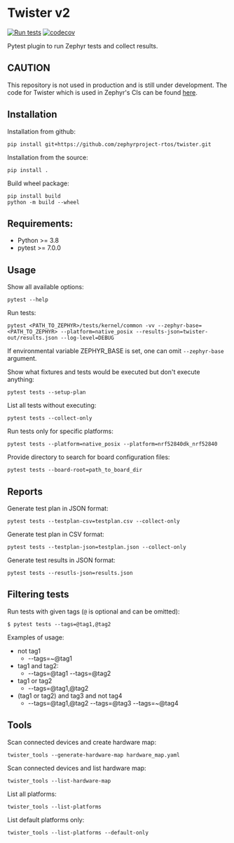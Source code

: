 # Twister v2

[![Run tests](https://github.com/zephyrproject-rtos/twister/actions/workflows/main.yaml/badge.svg?branch=main)](https://github.com/zephyrproject-rtos/twister/actions/workflows/main.yaml)
[![codecov](https://codecov.io/gh/zephyrproject-rtos/twister/branch/main/graph/badge.svg?token=F8DSSX20B5)](https://codecov.io/gh/zephyrproject-rtos/twister)

Pytest plugin to run Zephyr tests and collect results.

## CAUTION

This repository is not used in production and is still under development.
The code for Twister which is used in Zephyr's CIs can be found [here](https://github.com/zephyrproject-rtos/zephyr/blob/main/scripts/twister).

## Installation

Installation from github:
```
pip install git+https://github.com/zephyrproject-rtos/twister.git
```

Installation from the source:
```
pip install .
```

Build wheel package:
```
pip install build
python -m build --wheel
```

## Requirements:

- Python >= 3.8
- pytest >= 7.0.0

## Usage

Show all available options:
```
pytest --help
```

Run tests:
```
pytest <PATH_TO_ZEPHYR>/tests/kernel/common -vv --zephyr-base=<PATH_TO_ZEPHYR> --platform=native_posix --results-json=twister-out/results.json --log-level=DEBUG
```

If environmental variable ZEPHYR_BASE is set, one can omit `--zephyr-base` argument.

Show what fixtures and tests would be executed but don't execute anything:
```
pytest tests --setup-plan
```

List all tests without executing:
```
pytest tests --collect-only
```

Run tests only for specific platforms:
```
pytest tests --platform=native_posix --platform=nrf52840dk_nrf52840
```

Provide directory to search for board configuration files:
```
pytest tests --board-root=path_to_board_dir
```

## Reports

Generate test plan in JSON format:
```
pytest tests --testplan-csv=testplan.csv --collect-only
```

Generate test plan in CSV format:
```
pytest tests --testplan-json=testplan.json --collect-only
```

Generate test results in JSON format:
```
pytest tests --resutls-json=results.json
```

## Filtering tests

Run tests with given tags (`@` is optional and can be omitted):
```
$ pytest tests --tags=@tag1,@tag2
```

Examples of usage:

* not tag1
  * --tags=~@tag1
* tag1 and tag2:
  * --tags=@tag1 --tags=@tag2
* tag1 or tag2
  * --tags=@tag1,@tag2
* (tag1 or tag2) and tag3 and not tag4
  * --tags=@tag1,@tag2 --tags=@tag3 --tags=~@tag4

## Tools

Scan connected devices and create hardware map:
```
twister_tools --generate-hardware-map hardware_map.yaml
```

Scan connected devices and list hardware map:
```
twister_tools --list-hardware-map
```

List all platforms:
```
twister_tools --list-platforms
```

List default platforms only:
```
twister_tools --list-platforms --default-only
```
